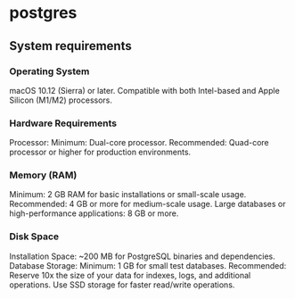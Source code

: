 # postgres

## System requirements
### Operating System
macOS 10.12 (Sierra) or later.
Compatible with both Intel-based and Apple Silicon (M1/M2) processors.

### Hardware Requirements
Processor: Minimum: Dual-core processor.
Recommended: Quad-core processor or higher for production environments.

### Memory (RAM)
Minimum: 2 GB RAM for basic installations or small-scale usage.
Recommended: 4 GB or more for medium-scale usage.
Large databases or high-performance applications: 8 GB or more.

### Disk Space
Installation Space: ~200 MB for PostgreSQL binaries and dependencies.
Database Storage: Minimum: 1 GB for small test databases.
Recommended: Reserve 10x the size of your data for indexes, logs, and additional operations.
Use SSD storage for faster read/write operations.
